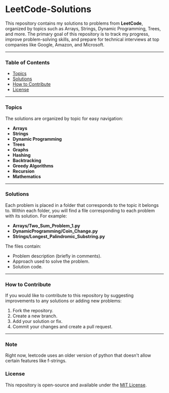 # LeetCode-Solutions

This repository contains my solutions to problems from **LeetCode**, organized by topics such as Arrays, Strings, Dynamic Programming, Trees, and more. The primary goal of this repository is to track my progress, improve problem-solving skills, and prepare for technical interviews at top companies like Google, Amazon, and Microsoft.

---

### Table of Contents

- [Topics](#topics)
- [Solutions](#solutions)
- [How to Contribute](#how-to-contribute)
- [License](#license)

---

### Topics

The solutions are organized by topic for easy navigation:

- **Arrays**
- **Strings**
- **Dynamic Programming**
- **Trees**
- **Graphs**
- **Hashing**
- **Backtracking**
- **Greedy Algorithms**
- **Recursion**
- **Mathematics**

---

### Solutions

Each problem is placed in a folder that corresponds to the topic it belongs to. Within each folder, you will find a file corresponding to each problem with its solution. For example:

- **Arrays/Two_Sum_Problem_1.py**
- **DynamicProgramming/Coin_Change.py**
- **Strings/Longest_Palindromic_Substring.py**

The files contain:
- Problem description (briefly in comments).
- Approach used to solve the problem.
- Solution code.

---

### How to Contribute

If you would like to contribute to this repository by suggesting improvements to any solutions or adding new problems:
1. Fork the repository.
2. Create a new branch.
3. Add your solution or fix.
4. Commit your changes and create a pull request.

---

### Note

Right now, leetcode uses an older version of python that doesn't allow certain features like f-strings.

### License

This repository is open-source and available under the [MIT License](LICENSE).